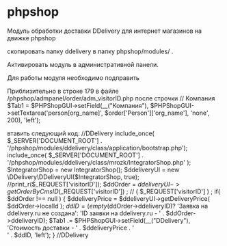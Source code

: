 phpshop
=======

Модуль обработки доставки DDelivery для интернет магазинов на движке phpshop

скопировать папку ddelivery в папку phpshop/modules/ .

Активировать модуль в административной панели.

Для работы модуля необходимо подправить 

Приблизительно в строке  179 в файле /phpshop/admpanel/order/adm_visitorID.php после строчки
// Компания
$Tab1 = $PHPShopGUI->setField(__("Компания"), $PHPShopGUI->setTextarea('person[org_name]', $order['Person']['org_name'], 'none', 200), 'left');


втавить следующий код:
//DDelivery
    include_once( $_SERVER['DOCUMENT_ROOT'] .  '/phpshop/modules/ddelivery/class/application/bootstrap.php');
    include_once( $_SERVER['DOCUMENT_ROOT'] .  '/phpshop/modules/ddelivery/class/mrozk/IntegratorShop.php' );
    $IntegratorShop = new IntegratorShop();
    $ddeliveryUI = new \DDelivery\DDeliveryUI($IntegratorShop, true);
    //print_r($_REQUEST['visitorID']);
    $ddOrder = $ddeliveryUI->getOrderByCmsID($_REQUEST['visitorID']) ;   // ( $_REQUEST['visitorID'] ) ;
    if( $ddOrder !== null )
    {
        $ddeliveryPrice =  $ddeliveryUI->getDeliveryPrice( $ddOrder->localId );
        $ddID = (empty($ddOrder->ddeliveryID)? 'Заявка на ddelivery.ru не создана': 'ID заявки на ddelivery.ru - ' . $ddOrder->ddeliveryID);
        $Tab1 .= $PHPShopGUI->setField(__("DDelivery"), 'Стоимость доставки - ' . $ddeliveryPrice . '<br /> ' . $ddID, 'left');
    }
//DDelivery
